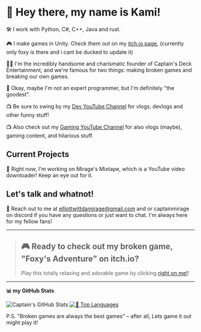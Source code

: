 # 🎩 Hey there, my name is Kami!

🛠️ I work with Python, C#, C++, Java and rust.

🎮 I make games in Unity. Check them out on my [itch.io page](https://captain-mirage.itch.io/), (currently only foxy is there and i cant be ducked to update it)

🏴‍☠️ I'm the incredibly handsome and charismatic founder of Captain's Deck Entertainment, and we're famous for two things: making broken games and breaking our own games.

📡 Okay, maybe I'm not an expert programmer, but I'm definitely "the goodest".

📺 Be sure to swing by my [Dev YouTube Channel](https://www.youtube.com/@CaptainMirage) for vlogs, devlogs and other funny stuff!

📺 Also check out my [Gaming YouTube Channel](https://www.youtube.com/@CaptMirage) for also vlogs (maybe), gaming content, and hilarious stuff.

## Current Projects

🚀 Right now, I'm working on Mirage's Mixtape, which is a YouTube video downloader! Keep an eye out for it.

## Let's talk and whatnot!

📧 Reach out to me at elliottwittdamirage@gmail.com and or captainmirage on discord if you have any questions or just want to chat. I'm always here for my fellow fans!

---

> ## 🎮 Ready to check out my broken game, "Foxy's Adventure" on itch.io?
> Play this totally relaxing and adorable game by clicking [right on me!](https://captain-mirage.itch.io/foxys-adventure)!

---

**📊 my GitHub Stats**

![Captain's GitHub Stats](https://github-readme-stats.vercel.app/api?username=CaptainMirage&theme=gotham&show_icons=true)  [![🚀 Top Languages](https://github-readme-stats.vercel.app/api/top-langs/?username=CaptainMirage&theme=gotham&layout=compact)](https://github.com/anuraghazra/github-readme-stats)


P.S. "Broken games are always the best games" – after all, Lets game it out might play it!

